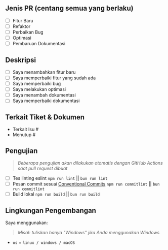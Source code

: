 <!--
    Sebelum mengajukan Pull Request, pastikan Anda telah melakukan hal berikut:
    - 👷‍♀️ Buat PR yang kecil. Biasanya hal ini mungkin dilakukan.
    - ✅ Sediakan tes untuk perubahan Anda.
    - 📝 Gunakan pesan commit yang deskriptif.
    - 📗 Perbarui dokumentasi terkait dan sertakan tangkapan layar yang relevan.
-->

## Jenis PR (centang semua yang berlaku)

- [ ] Fitur Baru
- [ ] Refaktor
- [ ] Perbaikan Bug
- [ ] Optimasi
- [ ] Pembaruan Dokumentasi

## Deskripsi

<!--
  Deskripsikan tentang perubahan yang Anda berikan
  Lebih baik jika dijelaskan lebih detail
 -->

- [ ] Saya menambahkan fitur baru
- [ ] Saya memperbaiki fitur yang sudah ada
- [ ] Saya memperbaiki bug
- [ ] Saya melakukan optimasi
- [ ] Saya menambah dokumentasi
- [ ] Saya memperbaiki dokumentasi

## Terkait Tiket & Dokumen

<!--
Untuk pull request yang berkaitan atau menutup sebuah isu, silakan sertakan di bawah ini.
Kami mengikuti panduan [Github tentang menghubungkan isu ke pull request](https://docs.github.com/en/issues/tracking-your-work-with-issues/linking-a-pull-request-to-an-issue).

Contohnya dengan menuliskan: "closes #1234" akan menghubungkan pull request ini dengan isu 1234. Dan ketika pull request digabung, Github akan otomatis menutup isu tersebut.
-->

- Terkait Isu #
- Menutup #

## Pengujian

> _Beberapa pengujian akan dilakukan otomatis dengan GitHub Actions saat pull request dibuat_

- [ ] Tes linting eslint `npm run lint` || `bun run lint`
- [ ] Pesan commit sesuai [Conventional Commits](https://gist.github.com/qoomon/5dfcdf8eec66a051ecd85625518cfd13) `npm run commitlint` || `bun run commitlint`
- [ ] Build lokal `npm run build` || `bun run build`

## Lingkungan Pengembangan

Saya menggunakan:

> _Misal: tuliskan hanya "Windows" jika Anda menggunakan Windows_

- `os` = `linux / windows / macOS`

<!-- jika ada kegagalan pada salah satu tes, kami akan memeriksanya kembali -->